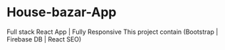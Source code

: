 # House-bazar-App
Full stack React App | Fully Responsive This project contain (Bootstrap | Firebase DB | React SEO)
